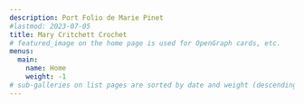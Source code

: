 ```yaml
---
description: Port Folio de Marie Pinet 
#lastmod: 2023-07-05
title: Mary Critchett Crochet
# featured_image on the home page is used for OpenGraph cards, etc.
menus:
  main:
    name: Home
    weight: -1
# sub-galleries on list pages are sorted by date and weight (descending)
---
```

